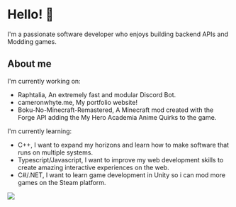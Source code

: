 # Hello! 👋
I'm a passionate software developer who enjoys building backend APIs and Modding games.

## About me
I'm currently working on:
 - Raphtalia, An extremely fast and modular Discord Bot.
 - cameronwhyte.me, My portfolio website!
 - Boku-No-Minecraft-Remastered, A Minecraft mod created with the Forge API adding the My Hero Academia Anime Quirks to the game.

I'm currently learning:
 - C++, I want to expand my horizons and learn how to make software that runs on multiple systems.
 - Typescript/Javascript, I want to improve my web development skills to create amazing interactive experiences on the web.
 - C#/.NET, I want to learn game development in Unity so i can mod more games on the Steam platform.

<a href="https://github.com/Redstoneguy129">
  <img align="center" src="https://github-readme-stats.vercel.app/api?username=Redstoneguy129&show_icons=true&theme=radical" />
</a>
